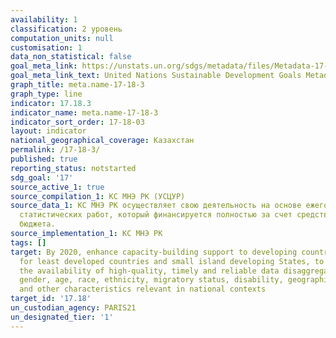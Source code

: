 ```yaml
---
availability: 1
classification: 2 уровень
computation_units: null
customisation: 1
data_non_statistical: false
goal_meta_link: https://unstats.un.org/sdgs/metadata/files/Metadata-17-18-03.pdf
goal_meta_link_text: United Nations Sustainable Development Goals Metadata (pdf 468kB)
graph_title: meta.name-17-18-3
graph_type: line
indicator: 17.18.3
indicator_name: meta.name-17-18-3
indicator_sort_order: 17-18-03
layout: indicator
national_geographical_coverage: Казахстан
permalink: /17-18-3/
published: true
reporting_status: notstarted
sdg_goal: '17'
source_active_1: true
source_compilation_1: КС МНЭ РК (УСЦУР)
source_data_1: КС МНЭ РК осуществляет свою деятельность на основе ежегодного Плана
  статистических работ, который финансируется полностью за счет средств республиканского
  бюджета.
source_implementation_1: КС МНЭ РК
tags: []
target: By 2020, enhance capacity-building support to developing countries, including
  for least developed countries and small island developing States, to increase significantly
  the availability of high-quality, timely and reliable data disaggregated by income,
  gender, age, race, ethnicity, migratory status, disability, geographic location
  and other characteristics relevant in national contexts
target_id: '17.18'
un_custodian_agency: PARIS21
un_designated_tier: '1'
---
```

